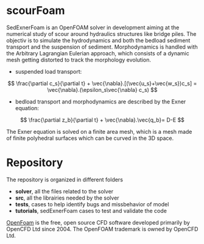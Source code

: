 # scourFoam

SedExnerFoam is an OpenFOAM solver in development aiming at the numerical study of scour around hydraulics structures like bridge piles. The objectiv is to simulate the hydrodynamics and both the bedload sediment transport and the suspension of sediment. Morphodynamics is handled with the Arbitrary Lagrangian Eulerian approach, which consists of a dynamic mesh getting distorted to track the morphology evolution.

- suspended load transport:

$$ \frac{\partial c_s}{\partial t} + \vec{\nabla}.[(\vec{u_s}+\vec{w_s})c_s] = \vec{\nabla}.(\epsilon_s\vec{\nabla} c_s) $$

- bedload transport and morphodynamics are described by the Exner equation:

$$ \frac{\partial z_b}{\partial t} + \vec{\nabla}.\vec{q_b}= D-E $$

The Exner equation is solved on a finite area mesh, which is a mesh made of finite polyhedral surfaces which can be curved in the 3D space.

# Repository

The repository is organized in different folders
- **solver**, all the files related to the solver
- **src**, all the librairies needed by the solver
- **tests**, cases to help identify bugs and missbehavior of model 
- **tutorials**, sedExnerFoam cases to test and validate the code

[OpenFoam](https://www.openfoam.com/) is the free, open source CFD software developed primarily by OpenCFD Ltd since 2004. The OpenFOAM trademark is owned by OpenCFD Ltd.
